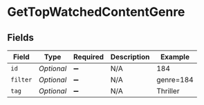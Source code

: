 # GetTopWatchedContentGenre


## Fields

| Field               | Type                | Required            | Description         | Example             |
| ------------------- | ------------------- | ------------------- | ------------------- | ------------------- |
| `id`                | *Optional<Integer>* | :heavy_minus_sign:  | N/A                 | 184                 |
| `filter`            | *Optional<String>*  | :heavy_minus_sign:  | N/A                 | genre=184           |
| `tag`               | *Optional<String>*  | :heavy_minus_sign:  | N/A                 | Thriller            |